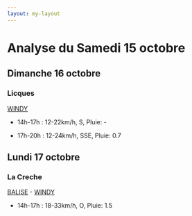 ```yaml
---
layout: my-layout
---
```


# Analyse du Samedi 15 octobre

## Dimanche 16 octobre

### Licques

 [WINDY](https://windy.com/50.786/1.936?50.388,1.934,8)

- 14h-17h : 12-22km/h, S, Pluie: -

- 17h-20h : 12-24km/h, SSE, Pluie: 0.7



## Lundi 17 octobre

### La Creche

[BALISE](https://www.meteociel.fr/temps-reel/obs_villes.php?code2=7004) -  [WINDY](https://windy.com/50.751/1.606?50.352,1.604,8,m:e3KagdP)

- 14h-17h : 18-33km/h, O, Pluie: 1.5



